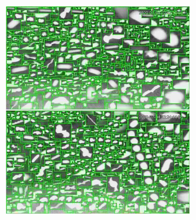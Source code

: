 ![20200704-222640-225645](in/20200704/20200704-222640-225645_0_.jpg)
![20200704-225650-232655](in/20200704/20200704-225650-232655_0_.jpg)
